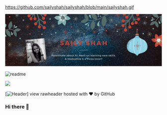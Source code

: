 
https://github.com/sailyshah/sailyshah/blob/main/sailyshah.gif

![alt text](https://github.com/sailyshah/sailyshah/blob/main/SAILY-SHAH(4).gif "Logo Title Text 1")

![readme](https://github.com/sailyshah/sailyshah/blob/master/readme.gif)

![](readme.gif)

[![Header](https://raw.githubusercontent.com/sailyshah/<OWNER>/<OWNER>sailyshah/readme.gif "Header")]
view rawheader hosted with ❤ by GitHub
### Hi there 👋

<!--
**sailyshah/sailyshah** is a ✨ _special_ ✨ repository because its `README.md` (this file) appears on your GitHub profile.

Here are some ideas to get you started:

- 🔭 I’m currently working on ...
- 🌱 I’m currently learning ...
- 👯 I’m looking to collaborate on ...
- 🤔 I’m looking for help with ...
- 💬 Ask me about ...
- 📫 How to reach me: ...
- 😄 Pronouns: ...
- ⚡ Fun fact: ...
-->
